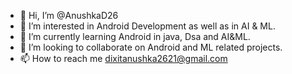 - 👋 Hi, I’m @AnushkaD26
- 👀 I’m interested in Android Development as well as in AI & ML.
- 🌱 I’m currently learning Android in java, Dsa and AI&ML.
- 💞️ I’m looking to collaborate on Android and ML related projects.
- 📫 How to reach me dixitanushka2621@gmail.com

<!---
AnushkaD26/AnushkaD26 is a ✨ special ✨ repository because its `README.md` (this file) appears on your GitHub profile.
You can click the Preview link to take a look at your changes.
--->
